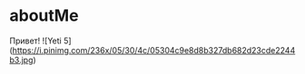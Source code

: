 # aboutMe
Привет! 
![Yeti 5] (https://i.pinimg.com/236x/05/30/4c/05304c9e8d8b327db682d23cde2244b3.jpg)
